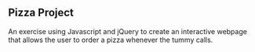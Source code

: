 <h2>Pizza Project</h2>
<p>An exercise using Javascript and jQuery to create an interactive webpage that allows the user to order a pizza whenever the tummy calls.</p>
